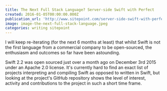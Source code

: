 ```yaml
---
title: The Next Full Stack Language? Server-side Swift with Perfect
created: 2016-01-05T00:00:00.000Z
publication_url: 'http://www.sitepoint.com/server-side-swift-with-perfect/'
image: image-the-next-full-stack-language.jpeg
categories: writing sitepoint
---
```


I will keep re-iterating (for the next 6 months at least) that whilst Swift is not the first language from a commercial company to be open-sourced, the enthusiasm and outcomes so far have been astounding.

Swift 2.2 was open sourced just over a month ago on December 3rd 2015 under an Apache 2.0 license. It's currently hard to find an exact list of projects interpreting and compiling Swift as opposed to written in Swift, but looking at the project's GitHub repository shows the level of interest, activity and contributions to the project in such a short time frame.
